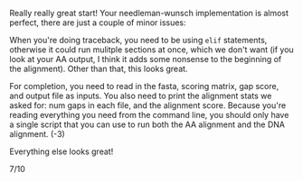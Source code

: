 Really really great start! Your needleman-wunsch implementation is almost perfect, there are just a couple of minor issues:

When you're doing traceback, you need to be using `elif` statements, otherwise it could run mulitple sections at once, which we don't want (if you look at your AA output, I think it adds some nonsense to the beginning of the alignment). Other than that, this looks great.

For completion, you need to read in the fasta, scoring matrix, gap score, and output file as inputs. You also need to print the alignment stats we asked for: num gaps in each file, and the alignment score. Because you're reading everything you need from the command line, you should only have a single script that you can use to run both the AA alignment and the DNA alignment. (-3)

Everything else looks great!

7/10
